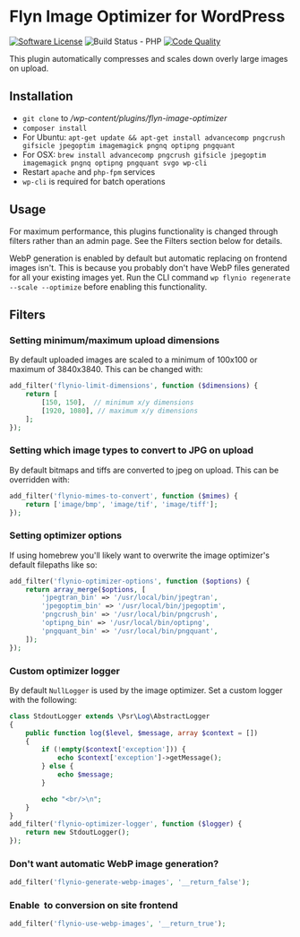 # Flyn Image Optimizer for WordPress

[![Software License](https://img.shields.io/badge/license-MIT-brightgreen.svg?style=flat-square)](LICENSE.md)
![Build Status - PHP](https://github.com/Flynsarmy/wp-flyn-image-optimizer-plugin/workflows/CI%20-%20PHP/badge.svg)
[![Code Quality](https://scrutinizer-ci.com/g/Flynsarmy/wp-flyn-image-optimizer-plugin/badges/quality-score.png?b=master)](https://scrutinizer-ci.com/g/Flynsarmy/wp-flyn-image-optimizer-plugin/?branch=master)

This plugin automatically compresses and scales down overly large images on upload.

## Installation

* `git clone` to */wp-content/plugins/flyn-image-optimizer*
* `composer install`
* For Ubuntu: `apt-get update && apt-get install advancecomp pngcrush gifsicle jpegoptim imagemagick pngnq optipng pngquant`
* For OSX: `brew install advancecomp pngcrush gifsicle jpegoptim imagemagick pngnq optipng pngquant svgo wp-cli`
* Restart `apache` and `php-fpm` services
* `wp-cli` is required for batch operations

## Usage

For maximum performance, this plugins functionality is changed through filters rather than an admin page. See the Filters section below for details.

WebP generation is enabled by default but automatic replacing on frontend images isn't. This is because you probably don't have WebP files generated for all your existing images yet. 
Run the CLI command `wp flynio regenerate --scale --optimize` before enabling this functionality.

## Filters

### Setting minimum/maximum upload dimensions

By default uploaded images are scaled to a minimum of 100x100 or maximum of 3840x3840. This can be changed with:

```php
add_filter('flynio-limit-dimensions', function ($dimensions) {
    return [
        [150, 150],  // minimum x/y dimensions
        [1920, 1080], // maximum x/y dimensions
    ];
});
```

### Setting which image types to convert to JPG on upload

By default bitmaps and tiffs are converted to jpeg on upload. This can be overridden with:

```php
add_filter('flynio-mimes-to-convert', function ($mimes) {
    return ['image/bmp', 'image/tif', 'image/tiff'];
});
```

### Setting optimizer options

If using homebrew you'll likely want to overwrite the image optimizer's default filepaths like so:

```php
add_filter('flynio-optimizer-options', function ($options) {
    return array_merge($options, [
        'jpegtran_bin' => '/usr/local/bin/jpegtran',
        'jpegoptim_bin' => '/usr/local/bin/jpegoptim',
        'pngcrush_bin' => '/usr/local/bin/pngcrush',
        'optipng_bin' => '/usr/local/bin/optipng',
        'pngquant_bin' => '/usr/local/bin/pngquant',
    ]);
});
```

### Custom optimizer logger

By default `NullLogger` is used by the image optimizer. Set a custom logger with the following:

```php
class StdoutLogger extends \Psr\Log\AbstractLogger
{ 
    public function log($level, $message, array $context = [])
    {
        if (!empty($context['exception'])) {
            echo $context['exception']->getMessage();
        } else {
            echo $message;
        }

        echo "<br/>\n";
    }
}
add_filter('flynio-optimizer-logger', function ($logger) {
    return new StdoutLogger();
});
```

### Don't want automatic WebP image generation?
```php
add_filter('flynio-generate-webp-images', '__return_false');
```

### Enable <img> to <picture> conversion on site frontend
```php
add_filter('flynio-use-webp-images', '__return_true');
```
